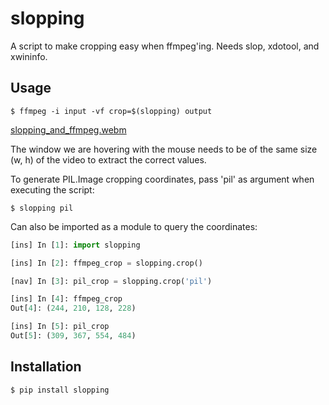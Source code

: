 # slopping
A script to make cropping easy when ffmpeg'ing. Needs slop, xdotool, and xwininfo.

## Usage
```console
$ ffmpeg -i input -vf crop=$(slopping) output
```

[slopping_and_ffmpeg.webm](https://user-images.githubusercontent.com/31898900/180082865-dfd17cc2-be30-433d-a6ef-dc1f575510d4.webm)

The window we are hovering with the mouse needs to be of the same size (w, h) of the video to extract the correct values.

To generate PIL.Image cropping coordinates, pass 'pil' as argument when executing the script: 
```console
$ slopping pil
```

Can also be imported as a module to query the coordinates:
```python
[ins] In [1]: import slopping

[ins] In [2]: ffmpeg_crop = slopping.crop()

[nav] In [3]: pil_crop = slopping.crop('pil')

[ins] In [4]: ffmpeg_crop
Out[4]: (244, 210, 128, 228)

[ins] In [5]: pil_crop
Out[5]: (309, 367, 554, 484)
```

## Installation

```console
$ pip install slopping
```
